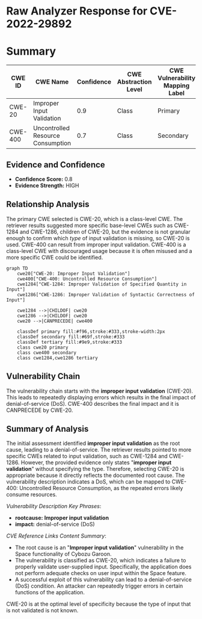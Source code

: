 # Raw Analyzer Response for CVE-2022-29892

# Summary
| CWE ID | CWE Name | Confidence | CWE Abstraction Level | CWE Vulnerability Mapping Label | CWE-Vulnerability Mapping Notes |
|---|---|---|---|---|---|
| CWE-20 | Improper Input Validation | 0.9 | Class | Primary | Discouraged |
| CWE-400 | Uncontrolled Resource Consumption | 0.7 | Class | Secondary | Discouraged |

## Evidence and Confidence

*   **Confidence Score:** 0.8
*   **Evidence Strength:** HIGH

## Relationship Analysis
The primary CWE selected is CWE-20, which is a class-level CWE. The retriever results suggested more specific base-level CWEs such as CWE-1284 and CWE-1286, children of CWE-20, but the evidence is not granular enough to confirm which *type* of input validation is missing, so CWE-20 is used. CWE-400 can result from improper input validation. CWE-400 is a class-level CWE with discouraged usage because it is often misused and a more specific CWE could be identified.

```mermaid
graph TD
    cwe20["CWE-20: Improper Input Validation"]
    cwe400["CWE-400: Uncontrolled Resource Consumption"]
    cwe1284["CWE-1284: Improper Validation of Specified Quantity in Input"]
    cwe1286["CWE-1286: Improper Validation of Syntactic Correctness of Input"]
    
    cwe1284 -->|CHILDOF| cwe20
    cwe1286 -->|CHILDOF| cwe20
    cwe20 -->|CANPRECEDE| cwe400
    
    classDef primary fill:#f96,stroke:#333,stroke-width:2px
    classDef secondary fill:#69f,stroke:#333
    classDef tertiary fill:#9e9,stroke:#333
    class cwe20 primary
    class cwe400 secondary
    class cwe1284,cwe1286 tertiary
```

## Vulnerability Chain
The vulnerability chain starts with the **improper input validation** (CWE-20). This leads to repeatedly displaying errors which results in the final impact of denial-of-service (DoS). CWE-400 describes the final impact and it is CANPRECEDE by CWE-20.

## Summary of Analysis
The initial assessment identified **improper input validation** as the root cause, leading to a denial-of-service. The retriever results pointed to more specific CWEs related to input validation, such as CWE-1284 and CWE-1286. However, the provided evidence only states "**improper input validation**" without specifying the type. Therefore, selecting CWE-20 is appropriate because it directly reflects the documented root cause. The vulnerability description indicates a DoS, which can be mapped to CWE-400: Uncontrolled Resource Consumption, as the repeated errors likely consume resources.

*Vulnerability Description Key Phrases*:
- **rootcause:** **Improper input validation**
- **impact:** denial-of-service (DoS)

*CVE Reference Links Content Summary*:
- The root cause is an "**Improper input validation**" vulnerability in the Space functionality of Cybozu Garoon.
- The vulnerability is classified as CWE-20, which indicates a failure to properly validate user-supplied input. Specifically, the application does not perform adequate checks on user input within the Space feature.
- A successful exploit of this vulnerability can lead to a denial-of-service (DoS) condition. An attacker can repeatedly trigger errors in certain functions of the application.

CWE-20 is at the optimal level of specificity because the type of input that is not validated is not known.